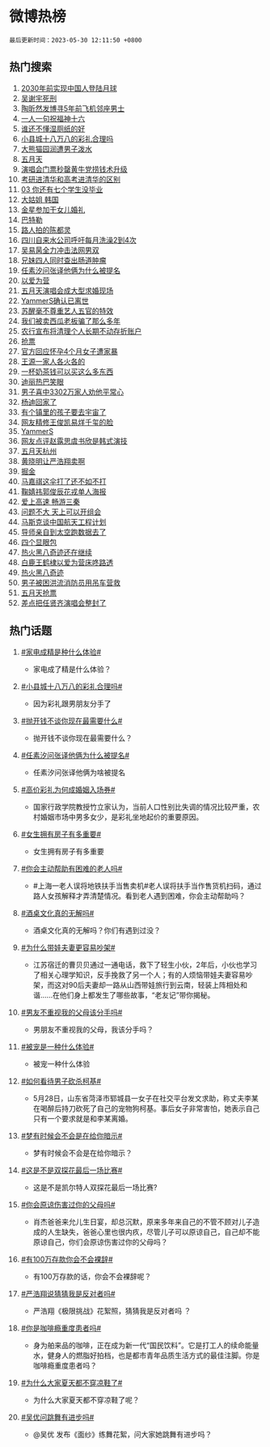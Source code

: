 # 微博热榜

`最后更新时间：2023-05-30 12:11:50 +0800`

## 热门搜索

1. [2030年前实现中国人登陆月球](https://m.weibo.cn/search?containerid=100103type%3D1%26t%3D10%26q%3D%232030%E5%B9%B4%E5%89%8D%E5%AE%9E%E7%8E%B0%E4%B8%AD%E5%9B%BD%E4%BA%BA%E7%99%BB%E9%99%86%E6%9C%88%E7%90%83%23&stream_entry_id=51&isnewpage=1&extparam=seat%3D1%26pos%3D0%26cate%3D10103%26dgr%3D0%26stream_entry_id%3D51%26c_type%3D51%26filter_type%3Drealtimehot%26display_time%3D1685419909%26pre_seqid%3D168541990906302715237&luicode=10000011&lfid=106003type%253D25%2526t%253D3%2526disable_hot%253D1%2526filter_type%253Drealtimehot)
1. [吴谢宇死刑](https://m.weibo.cn/search?containerid=100103type%3D1%26t%3D10%26q%3D%23%E5%90%B4%E8%B0%A2%E5%AE%87%E6%AD%BB%E5%88%91%23&stream_entry_id=31&isnewpage=1&extparam=seat%3D1%26dgr%3D0%26flag%3D16%26band_rank%3D1%26stream_entry_id%3D31%26realpos%3D1%26c_type%3D31%26pos%3D0%26cate%3D5001%26lcate%3D5001%26q%3D%2523%25E5%2590%25B4%25E8%25B0%25A2%25E5%25AE%2587%25E6%25AD%25BB%25E5%2588%2591%2523%26filter_type%3Drealtimehot%26display_time%3D1685419909%26pre_seqid%3D168541990906302715237&luicode=10000011&lfid=106003type%253D25%2526t%253D3%2526disable_hot%253D1%2526filter_type%253Drealtimehot)
1. [陶昕然发博寻5年前飞机邻座男士](https://m.weibo.cn/search?containerid=100103type%3D1%26t%3D10%26q%3D%23%E9%99%B6%E6%98%95%E7%84%B6%E5%8F%91%E5%8D%9A%E5%AF%BB5%E5%B9%B4%E5%89%8D%E9%A3%9E%E6%9C%BA%E9%82%BB%E5%BA%A7%E7%94%B7%E5%A3%AB%23&stream_entry_id=31&isnewpage=1&extparam=seat%3D1%26dgr%3D0%26flag%3D1%26band_rank%3D2%26stream_entry_id%3D31%26realpos%3D2%26c_type%3D31%26pos%3D1%26cate%3D5001%26lcate%3D5001%26q%3D%2523%25E9%2599%25B6%25E6%2598%2595%25E7%2584%25B6%25E5%258F%2591%25E5%258D%259A%25E5%25AF%25BB5%25E5%25B9%25B4%25E5%2589%258D%25E9%25A3%259E%25E6%259C%25BA%25E9%2582%25BB%25E5%25BA%25A7%25E7%2594%25B7%25E5%25A3%25AB%2523%26filter_type%3Drealtimehot%26display_time%3D1685419909%26pre_seqid%3D168541990906302715237&luicode=10000011&lfid=106003type%253D25%2526t%253D3%2526disable_hot%253D1%2526filter_type%253Drealtimehot)
1. [一人一句祝福神十六](https://m.weibo.cn/search?containerid=100103type%3D1%26t%3D10%26q%3D%23%E4%B8%80%E4%BA%BA%E4%B8%80%E5%8F%A5%E7%A5%9D%E7%A6%8F%E7%A5%9E%E5%8D%81%E5%85%AD%23&stream_entry_id=31&isnewpage=1&extparam=seat%3D1%26dgr%3D0%26flag%3D0%26band_rank%3D3%26stream_entry_id%3D31%26realpos%3D3%26c_type%3D31%26pos%3D2%26cate%3D5001%26lcate%3D5001%26q%3D%2523%25E4%25B8%2580%25E4%25BA%25BA%25E4%25B8%2580%25E5%258F%25A5%25E7%25A5%259D%25E7%25A6%258F%25E7%25A5%259E%25E5%258D%2581%25E5%2585%25AD%2523%26filter_type%3Drealtimehot%26display_time%3D1685419909%26pre_seqid%3D168541990906302715237&luicode=10000011&lfid=106003type%253D25%2526t%253D3%2526disable_hot%253D1%2526filter_type%253Drealtimehot)
1. [谁还不懂湿厕纸的好](https://m.weibo.cn/search?containerid=100103type%3D1%26t%3D10%26q%3D%23%E8%B0%81%E8%BF%98%E4%B8%8D%E6%87%82%E6%B9%BF%E5%8E%95%E7%BA%B8%E7%9A%84%E5%A5%BD%23&stream_entry_id=31&isnewpage=1&extparam=seat%3D1%26topic_ad%3D1%26dgr%3D0%26stream_entry_id%3D31%26q%3D%2523%25E8%25B0%2581%25E8%25BF%2598%25E4%25B8%258D%25E6%2587%2582%25E6%25B9%25BF%25E5%258E%2595%25E7%25BA%25B8%25E7%259A%2584%25E5%25A5%25BD%2523%26c_type%3D31%26pos%3D3%26cate%3D5001%26lcate%3D5001%26band_rank%3D4%26adid%3D191010%26is_ad_pos%3D1%26filter_type%3Drealtimehot%26display_time%3D1685419909%26pre_seqid%3D168541990906302715237&luicode=10000011&lfid=106003type%253D25%2526t%253D3%2526disable_hot%253D1%2526filter_type%253Drealtimehot)
1. [小县城十八万八的彩礼合理吗](https://m.weibo.cn/search?containerid=100103type%3D1%26t%3D10%26q%3D%23%E5%B0%8F%E5%8E%BF%E5%9F%8E%E5%8D%81%E5%85%AB%E4%B8%87%E5%85%AB%E7%9A%84%E5%BD%A9%E7%A4%BC%E5%90%88%E7%90%86%E5%90%97%23&stream_entry_id=31&isnewpage=1&extparam=seat%3D1%26dgr%3D0%26flag%3D2%26band_rank%3D4%26stream_entry_id%3D31%26realpos%3D4%26c_type%3D31%26pos%3D4%26cate%3D5001%26lcate%3D5001%26q%3D%2523%25E5%25B0%258F%25E5%258E%25BF%25E5%259F%258E%25E5%258D%2581%25E5%2585%25AB%25E4%25B8%2587%25E5%2585%25AB%25E7%259A%2584%25E5%25BD%25A9%25E7%25A4%25BC%25E5%2590%2588%25E7%2590%2586%25E5%2590%2597%2523%26filter_type%3Drealtimehot%26display_time%3D1685419909%26pre_seqid%3D168541990906302715237&luicode=10000011&lfid=106003type%253D25%2526t%253D3%2526disable_hot%253D1%2526filter_type%253Drealtimehot)
1. [大熊猫园润遭男子泼水](https://m.weibo.cn/search?containerid=100103type%3D1%26t%3D10%26q%3D%23%E5%A4%A7%E7%86%8A%E7%8C%AB%E5%9B%AD%E6%B6%A6%E9%81%AD%E7%94%B7%E5%AD%90%E6%B3%BC%E6%B0%B4%23&stream_entry_id=31&isnewpage=1&extparam=seat%3D1%26dgr%3D0%26flag%3D0%26band_rank%3D5%26stream_entry_id%3D31%26realpos%3D5%26c_type%3D31%26pos%3D5%26cate%3D5001%26lcate%3D5001%26q%3D%2523%25E5%25A4%25A7%25E7%2586%258A%25E7%258C%25AB%25E5%259B%25AD%25E6%25B6%25A6%25E9%2581%25AD%25E7%2594%25B7%25E5%25AD%2590%25E6%25B3%25BC%25E6%25B0%25B4%2523%26filter_type%3Drealtimehot%26display_time%3D1685419909%26pre_seqid%3D168541990906302715237&luicode=10000011&lfid=106003type%253D25%2526t%253D3%2526disable_hot%253D1%2526filter_type%253Drealtimehot)
1. [五月天](https://m.weibo.cn/search?containerid=100103type%3D1%26t%3D10%26q%3D%E4%BA%94%E6%9C%88%E5%A4%A9&stream_entry_id=31&isnewpage=1&extparam=seat%3D1%26dgr%3D0%26flag%3D1%26band_rank%3D6%26stream_entry_id%3D31%26realpos%3D6%26c_type%3D31%26pos%3D6%26cate%3D5001%26lcate%3D5001%26q%3D%25E4%25BA%2594%25E6%259C%2588%25E5%25A4%25A9%26filter_type%3Drealtimehot%26display_time%3D1685419909%26pre_seqid%3D168541990906302715237&luicode=10000011&lfid=106003type%253D25%2526t%253D3%2526disable_hot%253D1%2526filter_type%253Drealtimehot)
1. [演唱会门票秒罄黄牛党捞钱术升级](https://m.weibo.cn/search?containerid=100103type%3D1%26t%3D10%26q%3D%23%E6%BC%94%E5%94%B1%E4%BC%9A%E9%97%A8%E7%A5%A8%E7%A7%92%E7%BD%84%E9%BB%84%E7%89%9B%E5%85%9A%E6%8D%9E%E9%92%B1%E6%9C%AF%E5%8D%87%E7%BA%A7%23&stream_entry_id=31&isnewpage=1&extparam=seat%3D1%26dgr%3D0%26flag%3D1%26band_rank%3D7%26stream_entry_id%3D31%26realpos%3D7%26c_type%3D31%26pos%3D7%26cate%3D5001%26lcate%3D5001%26q%3D%2523%25E6%25BC%2594%25E5%2594%25B1%25E4%25BC%259A%25E9%2597%25A8%25E7%25A5%25A8%25E7%25A7%2592%25E7%25BD%2584%25E9%25BB%2584%25E7%2589%259B%25E5%2585%259A%25E6%258D%259E%25E9%2592%25B1%25E6%259C%25AF%25E5%258D%2587%25E7%25BA%25A7%2523%26filter_type%3Drealtimehot%26display_time%3D1685419909%26pre_seqid%3D168541990906302715237&luicode=10000011&lfid=106003type%253D25%2526t%253D3%2526disable_hot%253D1%2526filter_type%253Drealtimehot)
1. [考研进清华和高考进清华的区别](https://m.weibo.cn/search?containerid=100103type%3D1%26t%3D10%26q%3D%23%E8%80%83%E7%A0%94%E8%BF%9B%E6%B8%85%E5%8D%8E%E5%92%8C%E9%AB%98%E8%80%83%E8%BF%9B%E6%B8%85%E5%8D%8E%E7%9A%84%E5%8C%BA%E5%88%AB%23&stream_entry_id=31&isnewpage=1&extparam=seat%3D1%26dgr%3D0%26flag%3D2%26band_rank%3D8%26stream_entry_id%3D31%26realpos%3D8%26c_type%3D31%26pos%3D8%26cate%3D5001%26lcate%3D5001%26q%3D%2523%25E8%2580%2583%25E7%25A0%2594%25E8%25BF%259B%25E6%25B8%2585%25E5%258D%258E%25E5%2592%258C%25E9%25AB%2598%25E8%2580%2583%25E8%25BF%259B%25E6%25B8%2585%25E5%258D%258E%25E7%259A%2584%25E5%258C%25BA%25E5%2588%25AB%2523%26filter_type%3Drealtimehot%26display_time%3D1685419909%26pre_seqid%3D168541990906302715237&luicode=10000011&lfid=106003type%253D25%2526t%253D3%2526disable_hot%253D1%2526filter_type%253Drealtimehot)
1. [03 你还有七个学生没毕业](https://m.weibo.cn/search?containerid=100103type%3D1%26t%3D10%26q%3D%2303+%E4%BD%A0%E8%BF%98%E6%9C%89%E4%B8%83%E4%B8%AA%E5%AD%A6%E7%94%9F%E6%B2%A1%E6%AF%95%E4%B8%9A%23&stream_entry_id=31&isnewpage=1&extparam=seat%3D1%26dgr%3D0%26flag%3D0%26band_rank%3D9%26stream_entry_id%3D31%26realpos%3D9%26c_type%3D31%26pos%3D9%26cate%3D5001%26lcate%3D5001%26q%3D%252303%2520%25E4%25BD%25A0%25E8%25BF%2598%25E6%259C%2589%25E4%25B8%2583%25E4%25B8%25AA%25E5%25AD%25A6%25E7%2594%259F%25E6%25B2%25A1%25E6%25AF%2595%25E4%25B8%259A%2523%26filter_type%3Drealtimehot%26display_time%3D1685419909%26pre_seqid%3D168541990906302715237&luicode=10000011&lfid=106003type%253D25%2526t%253D3%2526disable_hot%253D1%2526filter_type%253Drealtimehot)
1. [大姑姐 韩国](https://m.weibo.cn/search?containerid=100103type%3D1%26t%3D10%26q%3D%E5%A4%A7%E5%A7%91%E5%A7%90+%E9%9F%A9%E5%9B%BD&stream_entry_id=31&isnewpage=1&extparam=seat%3D1%26dgr%3D0%26flag%3D0%26band_rank%3D10%26stream_entry_id%3D31%26realpos%3D10%26c_type%3D31%26pos%3D10%26cate%3D5001%26lcate%3D5001%26q%3D%25E5%25A4%25A7%25E5%25A7%2591%25E5%25A7%2590%2520%25E9%259F%25A9%25E5%259B%25BD%26filter_type%3Drealtimehot%26display_time%3D1685419909%26pre_seqid%3D168541990906302715237&luicode=10000011&lfid=106003type%253D25%2526t%253D3%2526disable_hot%253D1%2526filter_type%253Drealtimehot)
1. [金星参加干女儿婚礼](https://m.weibo.cn/search?containerid=100103type%3D1%26t%3D10%26q%3D%23%E9%87%91%E6%98%9F%E5%8F%82%E5%8A%A0%E5%B9%B2%E5%A5%B3%E5%84%BF%E5%A9%9A%E7%A4%BC%23&stream_entry_id=31&isnewpage=1&extparam=seat%3D1%26dgr%3D0%26flag%3D2%26band_rank%3D11%26stream_entry_id%3D31%26realpos%3D11%26c_type%3D31%26pos%3D11%26cate%3D5001%26lcate%3D5001%26q%3D%2523%25E9%2587%2591%25E6%2598%259F%25E5%258F%2582%25E5%258A%25A0%25E5%25B9%25B2%25E5%25A5%25B3%25E5%2584%25BF%25E5%25A9%259A%25E7%25A4%25BC%2523%26filter_type%3Drealtimehot%26display_time%3D1685419909%26pre_seqid%3D168541990906302715237&luicode=10000011&lfid=106003type%253D25%2526t%253D3%2526disable_hot%253D1%2526filter_type%253Drealtimehot)
1. [巴特勒](https://m.weibo.cn/search?containerid=100103type%3D1%26t%3D10%26q%3D%E5%B7%B4%E7%89%B9%E5%8B%92&stream_entry_id=31&isnewpage=1&extparam=seat%3D1%26dgr%3D0%26flag%3D1%26band_rank%3D12%26stream_entry_id%3D31%26realpos%3D12%26c_type%3D31%26pos%3D12%26cate%3D5001%26lcate%3D5001%26q%3D%25E5%25B7%25B4%25E7%2589%25B9%25E5%258B%2592%26filter_type%3Drealtimehot%26display_time%3D1685419909%26pre_seqid%3D168541990906302715237&luicode=10000011&lfid=106003type%253D25%2526t%253D3%2526disable_hot%253D1%2526filter_type%253Drealtimehot)
1. [路人拍的陈都灵](https://m.weibo.cn/search?containerid=100103type%3D1%26t%3D10%26q%3D%23%E8%B7%AF%E4%BA%BA%E6%8B%8D%E7%9A%84%E9%99%88%E9%83%BD%E7%81%B5%23&stream_entry_id=31&isnewpage=1&extparam=seat%3D1%26dgr%3D0%26flag%3D1%26band_rank%3D13%26stream_entry_id%3D31%26realpos%3D13%26c_type%3D31%26pos%3D13%26cate%3D5001%26lcate%3D5001%26q%3D%2523%25E8%25B7%25AF%25E4%25BA%25BA%25E6%258B%258D%25E7%259A%2584%25E9%2599%2588%25E9%2583%25BD%25E7%2581%25B5%2523%26filter_type%3Drealtimehot%26display_time%3D1685419909%26pre_seqid%3D168541990906302715237&luicode=10000011&lfid=106003type%253D25%2526t%253D3%2526disable_hot%253D1%2526filter_type%253Drealtimehot)
1. [四川自来水公司呼吁每月洗澡2到4次](https://m.weibo.cn/search?containerid=100103type%3D1%26t%3D10%26q%3D%23%E5%9B%9B%E5%B7%9D%E8%87%AA%E6%9D%A5%E6%B0%B4%E5%85%AC%E5%8F%B8%E5%91%BC%E5%90%81%E6%AF%8F%E6%9C%88%E6%B4%97%E6%BE%A12%E5%88%B04%E6%AC%A1%23&stream_entry_id=31&isnewpage=1&extparam=seat%3D1%26dgr%3D0%26flag%3D1%26band_rank%3D14%26stream_entry_id%3D31%26realpos%3D14%26c_type%3D31%26pos%3D14%26cate%3D5001%26lcate%3D5001%26q%3D%2523%25E5%259B%259B%25E5%25B7%259D%25E8%2587%25AA%25E6%259D%25A5%25E6%25B0%25B4%25E5%2585%25AC%25E5%258F%25B8%25E5%2591%25BC%25E5%2590%2581%25E6%25AF%258F%25E6%259C%2588%25E6%25B4%2597%25E6%25BE%25A12%25E5%2588%25B04%25E6%25AC%25A1%2523%26filter_type%3Drealtimehot%26display_time%3D1685419909%26pre_seqid%3D168541990906302715237&luicode=10000011&lfid=106003type%253D25%2526t%253D3%2526disable_hot%253D1%2526filter_type%253Drealtimehot)
1. [吴易昺全力冲击法网男双](https://m.weibo.cn/search?containerid=100103type%3D1%26t%3D10%26q%3D%23%E5%90%B4%E6%98%93%E6%98%BA%E5%85%A8%E5%8A%9B%E5%86%B2%E5%87%BB%E6%B3%95%E7%BD%91%E7%94%B7%E5%8F%8C%23&stream_entry_id=31&isnewpage=1&extparam=seat%3D1%26dgr%3D0%26flag%3D0%26band_rank%3D15%26stream_entry_id%3D31%26realpos%3D15%26c_type%3D31%26pos%3D15%26cate%3D5001%26lcate%3D5001%26adid%3D191046%26q%3D%2523%25E5%2590%25B4%25E6%2598%2593%25E6%2598%25BA%25E5%2585%25A8%25E5%258A%259B%25E5%2586%25B2%25E5%2587%25BB%25E6%25B3%2595%25E7%25BD%2591%25E7%2594%25B7%25E5%258F%258C%2523%26filter_type%3Drealtimehot%26display_time%3D1685419909%26pre_seqid%3D168541990906302715237&luicode=10000011&lfid=106003type%253D25%2526t%253D3%2526disable_hot%253D1%2526filter_type%253Drealtimehot)
1. [兄妹四人同时查出肠道肿瘤](https://m.weibo.cn/search?containerid=100103type%3D1%26t%3D10%26q%3D%23%E5%85%84%E5%A6%B9%E5%9B%9B%E4%BA%BA%E5%90%8C%E6%97%B6%E6%9F%A5%E5%87%BA%E8%82%A0%E9%81%93%E8%82%BF%E7%98%A4%23&stream_entry_id=31&isnewpage=1&extparam=seat%3D1%26dgr%3D0%26flag%3D1%26band_rank%3D16%26stream_entry_id%3D31%26realpos%3D16%26c_type%3D31%26pos%3D16%26cate%3D5001%26lcate%3D5001%26q%3D%2523%25E5%2585%2584%25E5%25A6%25B9%25E5%259B%259B%25E4%25BA%25BA%25E5%2590%258C%25E6%2597%25B6%25E6%259F%25A5%25E5%2587%25BA%25E8%2582%25A0%25E9%2581%2593%25E8%2582%25BF%25E7%2598%25A4%2523%26filter_type%3Drealtimehot%26display_time%3D1685419909%26pre_seqid%3D168541990906302715237&luicode=10000011&lfid=106003type%253D25%2526t%253D3%2526disable_hot%253D1%2526filter_type%253Drealtimehot)
1. [任素汐问张译他俩为什么被提名](https://m.weibo.cn/search?containerid=100103type%3D1%26t%3D10%26q%3D%23%E4%BB%BB%E7%B4%A0%E6%B1%90%E9%97%AE%E5%BC%A0%E8%AF%91%E4%BB%96%E4%BF%A9%E4%B8%BA%E4%BB%80%E4%B9%88%E8%A2%AB%E6%8F%90%E5%90%8D%23&stream_entry_id=31&isnewpage=1&extparam=seat%3D1%26dgr%3D0%26flag%3D1%26band_rank%3D17%26stream_entry_id%3D31%26realpos%3D17%26c_type%3D31%26pos%3D17%26cate%3D5001%26lcate%3D5001%26q%3D%2523%25E4%25BB%25BB%25E7%25B4%25A0%25E6%25B1%2590%25E9%2597%25AE%25E5%25BC%25A0%25E8%25AF%2591%25E4%25BB%2596%25E4%25BF%25A9%25E4%25B8%25BA%25E4%25BB%2580%25E4%25B9%2588%25E8%25A2%25AB%25E6%258F%2590%25E5%2590%258D%2523%26filter_type%3Drealtimehot%26display_time%3D1685419909%26pre_seqid%3D168541990906302715237&luicode=10000011&lfid=106003type%253D25%2526t%253D3%2526disable_hot%253D1%2526filter_type%253Drealtimehot)
1. [以爱为营](https://m.weibo.cn/search?containerid=100103type%3D1%26t%3D10%26q%3D%E4%BB%A5%E7%88%B1%E4%B8%BA%E8%90%A5&stream_entry_id=31&isnewpage=1&extparam=seat%3D1%26dgr%3D0%26flag%3D1%26band_rank%3D18%26stream_entry_id%3D31%26realpos%3D18%26c_type%3D31%26pos%3D18%26cate%3D5001%26lcate%3D5001%26q%3D%25E4%25BB%25A5%25E7%2588%25B1%25E4%25B8%25BA%25E8%2590%25A5%26filter_type%3Drealtimehot%26display_time%3D1685419909%26pre_seqid%3D168541990906302715237&luicode=10000011&lfid=106003type%253D25%2526t%253D3%2526disable_hot%253D1%2526filter_type%253Drealtimehot)
1. [五月天演唱会成大型求婚现场](https://m.weibo.cn/search?containerid=100103type%3D1%26t%3D10%26q%3D%23%E4%BA%94%E6%9C%88%E5%A4%A9%E6%BC%94%E5%94%B1%E4%BC%9A%E6%88%90%E5%A4%A7%E5%9E%8B%E6%B1%82%E5%A9%9A%E7%8E%B0%E5%9C%BA%23&stream_entry_id=31&isnewpage=1&extparam=seat%3D1%26dgr%3D0%26flag%3D0%26band_rank%3D19%26stream_entry_id%3D31%26realpos%3D19%26c_type%3D31%26pos%3D19%26cate%3D5001%26lcate%3D5001%26q%3D%2523%25E4%25BA%2594%25E6%259C%2588%25E5%25A4%25A9%25E6%25BC%2594%25E5%2594%25B1%25E4%25BC%259A%25E6%2588%2590%25E5%25A4%25A7%25E5%259E%258B%25E6%25B1%2582%25E5%25A9%259A%25E7%258E%25B0%25E5%259C%25BA%2523%26filter_type%3Drealtimehot%26display_time%3D1685419909%26pre_seqid%3D168541990906302715237&luicode=10000011&lfid=106003type%253D25%2526t%253D3%2526disable_hot%253D1%2526filter_type%253Drealtimehot)
1. [YammerS确认已离世](https://m.weibo.cn/search?containerid=100103type%3D1%26t%3D10%26q%3D%23YammerS%E7%A1%AE%E8%AE%A4%E5%B7%B2%E7%A6%BB%E4%B8%96%23&stream_entry_id=31&isnewpage=1&extparam=seat%3D1%26dgr%3D0%26flag%3D0%26band_rank%3D20%26stream_entry_id%3D31%26realpos%3D20%26c_type%3D31%26pos%3D20%26cate%3D5001%26lcate%3D5001%26q%3D%2523YammerS%25E7%25A1%25AE%25E8%25AE%25A4%25E5%25B7%25B2%25E7%25A6%25BB%25E4%25B8%2596%2523%26filter_type%3Drealtimehot%26display_time%3D1685419909%26pre_seqid%3D168541990906302715237&luicode=10000011&lfid=106003type%253D25%2526t%253D3%2526disable_hot%253D1%2526filter_type%253Drealtimehot)
1. [苏醒毫不尊重艺人五官的特效](https://m.weibo.cn/search?containerid=100103type%3D1%26t%3D10%26q%3D%23%E8%8B%8F%E9%86%92%E6%AF%AB%E4%B8%8D%E5%B0%8A%E9%87%8D%E8%89%BA%E4%BA%BA%E4%BA%94%E5%AE%98%E7%9A%84%E7%89%B9%E6%95%88%23&stream_entry_id=31&isnewpage=1&extparam=seat%3D1%26dgr%3D0%26flag%3D0%26band_rank%3D21%26stream_entry_id%3D31%26realpos%3D21%26c_type%3D31%26pos%3D21%26cate%3D5001%26lcate%3D5001%26q%3D%2523%25E8%258B%258F%25E9%2586%2592%25E6%25AF%25AB%25E4%25B8%258D%25E5%25B0%258A%25E9%2587%258D%25E8%2589%25BA%25E4%25BA%25BA%25E4%25BA%2594%25E5%25AE%2598%25E7%259A%2584%25E7%2589%25B9%25E6%2595%2588%2523%26filter_type%3Drealtimehot%26display_time%3D1685419909%26pre_seqid%3D168541990906302715237&luicode=10000011&lfid=106003type%253D25%2526t%253D3%2526disable_hot%253D1%2526filter_type%253Drealtimehot)
1. [我们被卖西瓜老板骗了那么多年](https://m.weibo.cn/search?containerid=100103type%3D1%26t%3D10%26q%3D%23%E6%88%91%E4%BB%AC%E8%A2%AB%E5%8D%96%E8%A5%BF%E7%93%9C%E8%80%81%E6%9D%BF%E9%AA%97%E4%BA%86%E9%82%A3%E4%B9%88%E5%A4%9A%E5%B9%B4%23&stream_entry_id=31&isnewpage=1&extparam=seat%3D1%26dgr%3D0%26flag%3D1%26band_rank%3D22%26stream_entry_id%3D31%26realpos%3D22%26c_type%3D31%26pos%3D22%26cate%3D5001%26lcate%3D5001%26q%3D%2523%25E6%2588%2591%25E4%25BB%25AC%25E8%25A2%25AB%25E5%258D%2596%25E8%25A5%25BF%25E7%2593%259C%25E8%2580%2581%25E6%259D%25BF%25E9%25AA%2597%25E4%25BA%2586%25E9%2582%25A3%25E4%25B9%2588%25E5%25A4%259A%25E5%25B9%25B4%2523%26filter_type%3Drealtimehot%26display_time%3D1685419909%26pre_seqid%3D168541990906302715237&luicode=10000011&lfid=106003type%253D25%2526t%253D3%2526disable_hot%253D1%2526filter_type%253Drealtimehot)
1. [农行宣布将清理个人长期不动存折账户](https://m.weibo.cn/search?containerid=100103type%3D1%26t%3D10%26q%3D%23%E5%86%9C%E8%A1%8C%E5%AE%A3%E5%B8%83%E5%B0%86%E6%B8%85%E7%90%86%E4%B8%AA%E4%BA%BA%E9%95%BF%E6%9C%9F%E4%B8%8D%E5%8A%A8%E5%AD%98%E6%8A%98%E8%B4%A6%E6%88%B7%23&stream_entry_id=31&isnewpage=1&extparam=seat%3D1%26dgr%3D0%26flag%3D1%26band_rank%3D23%26stream_entry_id%3D31%26realpos%3D23%26c_type%3D31%26pos%3D23%26cate%3D5001%26lcate%3D5001%26q%3D%2523%25E5%2586%259C%25E8%25A1%258C%25E5%25AE%25A3%25E5%25B8%2583%25E5%25B0%2586%25E6%25B8%2585%25E7%2590%2586%25E4%25B8%25AA%25E4%25BA%25BA%25E9%2595%25BF%25E6%259C%259F%25E4%25B8%258D%25E5%258A%25A8%25E5%25AD%2598%25E6%258A%2598%25E8%25B4%25A6%25E6%2588%25B7%2523%26filter_type%3Drealtimehot%26display_time%3D1685419909%26pre_seqid%3D168541990906302715237&luicode=10000011&lfid=106003type%253D25%2526t%253D3%2526disable_hot%253D1%2526filter_type%253Drealtimehot)
1. [抢票](https://m.weibo.cn/search?containerid=100103type%3D1%26t%3D10%26q%3D%E6%8A%A2%E7%A5%A8&stream_entry_id=31&isnewpage=1&extparam=seat%3D1%26dgr%3D0%26flag%3D1%26band_rank%3D24%26stream_entry_id%3D31%26realpos%3D24%26c_type%3D31%26pos%3D24%26cate%3D5001%26lcate%3D5001%26q%3D%25E6%258A%25A2%25E7%25A5%25A8%26filter_type%3Drealtimehot%26display_time%3D1685419909%26pre_seqid%3D168541990906302715237&luicode=10000011&lfid=106003type%253D25%2526t%253D3%2526disable_hot%253D1%2526filter_type%253Drealtimehot)
1. [官方回应怀孕4个月女子遭家暴](https://m.weibo.cn/search?containerid=100103type%3D1%26t%3D10%26q%3D%23%E5%AE%98%E6%96%B9%E5%9B%9E%E5%BA%94%E6%80%80%E5%AD%954%E4%B8%AA%E6%9C%88%E5%A5%B3%E5%AD%90%E9%81%AD%E5%AE%B6%E6%9A%B4%23&stream_entry_id=31&isnewpage=1&extparam=seat%3D1%26dgr%3D0%26flag%3D0%26band_rank%3D25%26stream_entry_id%3D31%26realpos%3D25%26c_type%3D31%26pos%3D25%26cate%3D5001%26lcate%3D5001%26q%3D%2523%25E5%25AE%2598%25E6%2596%25B9%25E5%259B%259E%25E5%25BA%2594%25E6%2580%2580%25E5%25AD%25954%25E4%25B8%25AA%25E6%259C%2588%25E5%25A5%25B3%25E5%25AD%2590%25E9%2581%25AD%25E5%25AE%25B6%25E6%259A%25B4%2523%26filter_type%3Drealtimehot%26display_time%3D1685419909%26pre_seqid%3D168541990906302715237&luicode=10000011&lfid=106003type%253D25%2526t%253D3%2526disable_hot%253D1%2526filter_type%253Drealtimehot)
1. [王源一家人各火各的](https://m.weibo.cn/search?containerid=100103type%3D1%26t%3D10%26q%3D%23%E7%8E%8B%E6%BA%90%E4%B8%80%E5%AE%B6%E4%BA%BA%E5%90%84%E7%81%AB%E5%90%84%E7%9A%84%23&stream_entry_id=31&isnewpage=1&extparam=seat%3D1%26dgr%3D0%26flag%3D0%26band_rank%3D26%26stream_entry_id%3D31%26realpos%3D26%26c_type%3D31%26pos%3D26%26cate%3D5001%26lcate%3D5001%26q%3D%2523%25E7%258E%258B%25E6%25BA%2590%25E4%25B8%2580%25E5%25AE%25B6%25E4%25BA%25BA%25E5%2590%2584%25E7%2581%25AB%25E5%2590%2584%25E7%259A%2584%2523%26filter_type%3Drealtimehot%26display_time%3D1685419909%26pre_seqid%3D168541990906302715237&luicode=10000011&lfid=106003type%253D25%2526t%253D3%2526disable_hot%253D1%2526filter_type%253Drealtimehot)
1. [一杯奶茶钱可以买这么多东西](https://m.weibo.cn/search?containerid=100103type%3D1%26t%3D10%26q%3D%E4%B8%80%E6%9D%AF%E5%A5%B6%E8%8C%B6%E9%92%B1%E5%8F%AF%E4%BB%A5%E4%B9%B0%E8%BF%99%E4%B9%88%E5%A4%9A%E4%B8%9C%E8%A5%BF&stream_entry_id=31&isnewpage=1&extparam=seat%3D1%26dgr%3D0%26flag%3D1%26band_rank%3D27%26stream_entry_id%3D31%26realpos%3D27%26c_type%3D31%26pos%3D27%26cate%3D5001%26lcate%3D5001%26q%3D%25E4%25B8%2580%25E6%259D%25AF%25E5%25A5%25B6%25E8%258C%25B6%25E9%2592%25B1%25E5%258F%25AF%25E4%25BB%25A5%25E4%25B9%25B0%25E8%25BF%2599%25E4%25B9%2588%25E5%25A4%259A%25E4%25B8%259C%25E8%25A5%25BF%26filter_type%3Drealtimehot%26display_time%3D1685419909%26pre_seqid%3D168541990906302715237&luicode=10000011&lfid=106003type%253D25%2526t%253D3%2526disable_hot%253D1%2526filter_type%253Drealtimehot)
1. [迪丽热巴笑眼](https://m.weibo.cn/search?containerid=100103type%3D1%26t%3D10%26q%3D%23%E8%BF%AA%E4%B8%BD%E7%83%AD%E5%B7%B4%E7%AC%91%E7%9C%BC%23&stream_entry_id=31&isnewpage=1&extparam=seat%3D1%26dgr%3D0%26flag%3D0%26band_rank%3D28%26stream_entry_id%3D31%26realpos%3D28%26c_type%3D31%26pos%3D28%26cate%3D5001%26lcate%3D5001%26q%3D%2523%25E8%25BF%25AA%25E4%25B8%25BD%25E7%2583%25AD%25E5%25B7%25B4%25E7%25AC%2591%25E7%259C%25BC%2523%26filter_type%3Drealtimehot%26display_time%3D1685419909%26pre_seqid%3D168541990906302715237&luicode=10000011&lfid=106003type%253D25%2526t%253D3%2526disable_hot%253D1%2526filter_type%253Drealtimehot)
1. [男子喜中3302万家人劝他平常心](https://m.weibo.cn/search?containerid=100103type%3D1%26t%3D10%26q%3D%23%E7%94%B7%E5%AD%90%E5%96%9C%E4%B8%AD3302%E4%B8%87%E5%AE%B6%E4%BA%BA%E5%8A%9D%E4%BB%96%E5%B9%B3%E5%B8%B8%E5%BF%83%23&stream_entry_id=31&isnewpage=1&extparam=seat%3D1%26dgr%3D0%26flag%3D0%26band_rank%3D29%26stream_entry_id%3D31%26realpos%3D29%26c_type%3D31%26pos%3D29%26cate%3D5001%26lcate%3D5001%26q%3D%2523%25E7%2594%25B7%25E5%25AD%2590%25E5%2596%259C%25E4%25B8%25AD3302%25E4%25B8%2587%25E5%25AE%25B6%25E4%25BA%25BA%25E5%258A%259D%25E4%25BB%2596%25E5%25B9%25B3%25E5%25B8%25B8%25E5%25BF%2583%2523%26filter_type%3Drealtimehot%26display_time%3D1685419909%26pre_seqid%3D168541990906302715237&luicode=10000011&lfid=106003type%253D25%2526t%253D3%2526disable_hot%253D1%2526filter_type%253Drealtimehot)
1. [杨迪回家了](https://m.weibo.cn/search?containerid=100103type%3D1%26t%3D10%26q%3D%23%E6%9D%A8%E8%BF%AA%E5%9B%9E%E5%AE%B6%E4%BA%86%23&stream_entry_id=31&isnewpage=1&extparam=seat%3D1%26dgr%3D0%26flag%3D1%26band_rank%3D30%26stream_entry_id%3D31%26realpos%3D30%26c_type%3D31%26pos%3D30%26cate%3D5001%26lcate%3D5001%26q%3D%2523%25E6%259D%25A8%25E8%25BF%25AA%25E5%259B%259E%25E5%25AE%25B6%25E4%25BA%2586%2523%26filter_type%3Drealtimehot%26display_time%3D1685419909%26pre_seqid%3D168541990906302715237&luicode=10000011&lfid=106003type%253D25%2526t%253D3%2526disable_hot%253D1%2526filter_type%253Drealtimehot)
1. [有个镇里的孩子要去宇宙了](https://m.weibo.cn/search?containerid=100103type%3D1%26t%3D10%26q%3D%23%E6%9C%89%E4%B8%AA%E9%95%87%E9%87%8C%E7%9A%84%E5%AD%A9%E5%AD%90%E8%A6%81%E5%8E%BB%E5%AE%87%E5%AE%99%E4%BA%86%23&stream_entry_id=31&isnewpage=1&extparam=seat%3D1%26dgr%3D0%26flag%3D1%26band_rank%3D31%26stream_entry_id%3D31%26realpos%3D31%26c_type%3D31%26pos%3D31%26cate%3D5001%26lcate%3D5001%26q%3D%2523%25E6%259C%2589%25E4%25B8%25AA%25E9%2595%2587%25E9%2587%258C%25E7%259A%2584%25E5%25AD%25A9%25E5%25AD%2590%25E8%25A6%2581%25E5%258E%25BB%25E5%25AE%2587%25E5%25AE%2599%25E4%25BA%2586%2523%26filter_type%3Drealtimehot%26display_time%3D1685419909%26pre_seqid%3D168541990906302715237&luicode=10000011&lfid=106003type%253D25%2526t%253D3%2526disable_hot%253D1%2526filter_type%253Drealtimehot)
1. [网友精修王俊凯易烊千玺的脸](https://m.weibo.cn/search?containerid=100103type%3D1%26t%3D10%26q%3D%23%E7%BD%91%E5%8F%8B%E7%B2%BE%E4%BF%AE%E7%8E%8B%E4%BF%8A%E5%87%AF%E6%98%93%E7%83%8A%E5%8D%83%E7%8E%BA%E7%9A%84%E8%84%B8%23&stream_entry_id=31&isnewpage=1&extparam=seat%3D1%26dgr%3D0%26flag%3D0%26band_rank%3D32%26stream_entry_id%3D31%26realpos%3D32%26c_type%3D31%26pos%3D32%26cate%3D5001%26lcate%3D5001%26q%3D%2523%25E7%25BD%2591%25E5%258F%258B%25E7%25B2%25BE%25E4%25BF%25AE%25E7%258E%258B%25E4%25BF%258A%25E5%2587%25AF%25E6%2598%2593%25E7%2583%258A%25E5%258D%2583%25E7%258E%25BA%25E7%259A%2584%25E8%2584%25B8%2523%26filter_type%3Drealtimehot%26display_time%3D1685419909%26pre_seqid%3D168541990906302715237&luicode=10000011&lfid=106003type%253D25%2526t%253D3%2526disable_hot%253D1%2526filter_type%253Drealtimehot)
1. [YammerS](https://m.weibo.cn/search?containerid=100103type%3D1%26t%3D10%26q%3DYammerS&stream_entry_id=31&isnewpage=1&extparam=seat%3D1%26dgr%3D0%26flag%3D0%26band_rank%3D33%26stream_entry_id%3D31%26realpos%3D33%26c_type%3D31%26pos%3D33%26cate%3D5001%26lcate%3D5001%26q%3DYammerS%26filter_type%3Drealtimehot%26display_time%3D1685419909%26pre_seqid%3D168541990906302715237&luicode=10000011&lfid=106003type%253D25%2526t%253D3%2526disable_hot%253D1%2526filter_type%253Drealtimehot)
1. [网友点评赵露思虞书欣是韩式演技](https://m.weibo.cn/search?containerid=100103type%3D1%26t%3D10%26q%3D%23%E7%BD%91%E5%8F%8B%E7%82%B9%E8%AF%84%E8%B5%B5%E9%9C%B2%E6%80%9D%E8%99%9E%E4%B9%A6%E6%AC%A3%E6%98%AF%E9%9F%A9%E5%BC%8F%E6%BC%94%E6%8A%80%23&stream_entry_id=31&isnewpage=1&extparam=seat%3D1%26dgr%3D0%26flag%3D0%26band_rank%3D34%26stream_entry_id%3D31%26realpos%3D34%26c_type%3D31%26pos%3D34%26cate%3D5001%26lcate%3D5001%26q%3D%2523%25E7%25BD%2591%25E5%258F%258B%25E7%2582%25B9%25E8%25AF%2584%25E8%25B5%25B5%25E9%259C%25B2%25E6%2580%259D%25E8%2599%259E%25E4%25B9%25A6%25E6%25AC%25A3%25E6%2598%25AF%25E9%259F%25A9%25E5%25BC%258F%25E6%25BC%2594%25E6%258A%2580%2523%26filter_type%3Drealtimehot%26display_time%3D1685419909%26pre_seqid%3D168541990906302715237&luicode=10000011&lfid=106003type%253D25%2526t%253D3%2526disable_hot%253D1%2526filter_type%253Drealtimehot)
1. [五月天杭州](https://m.weibo.cn/search?containerid=100103type%3D1%26t%3D10%26q%3D%23%E4%BA%94%E6%9C%88%E5%A4%A9%E6%9D%AD%E5%B7%9E%23&stream_entry_id=31&isnewpage=1&extparam=seat%3D1%26dgr%3D0%26flag%3D0%26band_rank%3D35%26stream_entry_id%3D31%26realpos%3D35%26c_type%3D31%26pos%3D35%26cate%3D5001%26lcate%3D5001%26q%3D%2523%25E4%25BA%2594%25E6%259C%2588%25E5%25A4%25A9%25E6%259D%25AD%25E5%25B7%259E%2523%26filter_type%3Drealtimehot%26display_time%3D1685419909%26pre_seqid%3D168541990906302715237&luicode=10000011&lfid=106003type%253D25%2526t%253D3%2526disable_hot%253D1%2526filter_type%253Drealtimehot)
1. [黄晓明让严浩翔卖啊](https://m.weibo.cn/search?containerid=100103type%3D1%26t%3D10%26q%3D%23%E9%BB%84%E6%99%93%E6%98%8E%E8%AE%A9%E4%B8%A5%E6%B5%A9%E7%BF%94%E5%8D%96%E5%95%8A%23&stream_entry_id=31&isnewpage=1&extparam=seat%3D1%26dgr%3D0%26flag%3D1%26band_rank%3D36%26stream_entry_id%3D31%26realpos%3D36%26c_type%3D31%26pos%3D36%26cate%3D5001%26lcate%3D5001%26q%3D%2523%25E9%25BB%2584%25E6%2599%2593%25E6%2598%258E%25E8%25AE%25A9%25E4%25B8%25A5%25E6%25B5%25A9%25E7%25BF%2594%25E5%258D%2596%25E5%2595%258A%2523%26filter_type%3Drealtimehot%26display_time%3D1685419909%26pre_seqid%3D168541990906302715237&luicode=10000011&lfid=106003type%253D25%2526t%253D3%2526disable_hot%253D1%2526filter_type%253Drealtimehot)
1. [掘金](https://m.weibo.cn/search?containerid=100103type%3D1%26t%3D10%26q%3D%E6%8E%98%E9%87%91&stream_entry_id=31&isnewpage=1&extparam=seat%3D1%26dgr%3D0%26flag%3D1%26band_rank%3D37%26stream_entry_id%3D31%26realpos%3D37%26c_type%3D31%26pos%3D37%26cate%3D5001%26lcate%3D5001%26q%3D%25E6%258E%2598%25E9%2587%2591%26filter_type%3Drealtimehot%26display_time%3D1685419909%26pre_seqid%3D168541990906302715237&luicode=10000011&lfid=106003type%253D25%2526t%253D3%2526disable_hot%253D1%2526filter_type%253Drealtimehot)
1. [马嘉祺这伞打了还不如不打](https://m.weibo.cn/search?containerid=100103type%3D1%26t%3D10%26q%3D%23%E9%A9%AC%E5%98%89%E7%A5%BA%E8%BF%99%E4%BC%9E%E6%89%93%E4%BA%86%E8%BF%98%E4%B8%8D%E5%A6%82%E4%B8%8D%E6%89%93%23&stream_entry_id=31&isnewpage=1&extparam=seat%3D1%26dgr%3D0%26flag%3D1%26band_rank%3D38%26stream_entry_id%3D31%26realpos%3D38%26c_type%3D31%26pos%3D38%26cate%3D5001%26lcate%3D5001%26q%3D%2523%25E9%25A9%25AC%25E5%2598%2589%25E7%25A5%25BA%25E8%25BF%2599%25E4%25BC%259E%25E6%2589%2593%25E4%25BA%2586%25E8%25BF%2598%25E4%25B8%258D%25E5%25A6%2582%25E4%25B8%258D%25E6%2589%2593%2523%26filter_type%3Drealtimehot%26display_time%3D1685419909%26pre_seqid%3D168541990906302715237&luicode=10000011&lfid=106003type%253D25%2526t%253D3%2526disable_hot%253D1%2526filter_type%253Drealtimehot)
1. [鞠婧祎郭俊辰花戎单人海报](https://m.weibo.cn/search?containerid=100103type%3D1%26t%3D10%26q%3D%23%E9%9E%A0%E5%A9%A7%E7%A5%8E%E9%83%AD%E4%BF%8A%E8%BE%B0%E8%8A%B1%E6%88%8E%E5%8D%95%E4%BA%BA%E6%B5%B7%E6%8A%A5%23&stream_entry_id=31&isnewpage=1&extparam=seat%3D1%26dgr%3D0%26flag%3D1%26band_rank%3D39%26stream_entry_id%3D31%26realpos%3D39%26c_type%3D31%26pos%3D39%26cate%3D5001%26lcate%3D5001%26q%3D%2523%25E9%259E%25A0%25E5%25A9%25A7%25E7%25A5%258E%25E9%2583%25AD%25E4%25BF%258A%25E8%25BE%25B0%25E8%258A%25B1%25E6%2588%258E%25E5%258D%2595%25E4%25BA%25BA%25E6%25B5%25B7%25E6%258A%25A5%2523%26filter_type%3Drealtimehot%26display_time%3D1685419909%26pre_seqid%3D168541990906302715237&luicode=10000011&lfid=106003type%253D25%2526t%253D3%2526disable_hot%253D1%2526filter_type%253Drealtimehot)
1. [爱上高速 畅游三秦](https://m.weibo.cn/search?containerid=100103type%3D1%26t%3D10%26q%3D%23%E7%88%B1%E4%B8%8A%E9%AB%98%E9%80%9F+%E7%95%85%E6%B8%B8%E4%B8%89%E7%A7%A6%23&stream_entry_id=31&isnewpage=1&extparam=seat%3D1%26dgr%3D0%26flag%3D0%26band_rank%3D40%26stream_entry_id%3D31%26realpos%3D40%26c_type%3D31%26pos%3D40%26cate%3D5001%26lcate%3D5001%26adid%3D191048%26q%3D%2523%25E7%2588%25B1%25E4%25B8%258A%25E9%25AB%2598%25E9%2580%259F%2520%25E7%2595%2585%25E6%25B8%25B8%25E4%25B8%2589%25E7%25A7%25A6%2523%26filter_type%3Drealtimehot%26display_time%3D1685419909%26pre_seqid%3D168541990906302715237&luicode=10000011&lfid=106003type%253D25%2526t%253D3%2526disable_hot%253D1%2526filter_type%253Drealtimehot)
1. [问题不大 天上可以开组会](https://m.weibo.cn/search?containerid=100103type%3D1%26t%3D10%26q%3D%E9%97%AE%E9%A2%98%E4%B8%8D%E5%A4%A7+%E5%A4%A9%E4%B8%8A%E5%8F%AF%E4%BB%A5%E5%BC%80%E7%BB%84%E4%BC%9A&stream_entry_id=31&isnewpage=1&extparam=seat%3D1%26dgr%3D0%26flag%3D1%26band_rank%3D41%26stream_entry_id%3D31%26realpos%3D41%26c_type%3D31%26pos%3D41%26cate%3D5001%26lcate%3D5001%26q%3D%25E9%2597%25AE%25E9%25A2%2598%25E4%25B8%258D%25E5%25A4%25A7%2520%25E5%25A4%25A9%25E4%25B8%258A%25E5%258F%25AF%25E4%25BB%25A5%25E5%25BC%2580%25E7%25BB%2584%25E4%25BC%259A%26filter_type%3Drealtimehot%26display_time%3D1685419909%26pre_seqid%3D168541990906302715237&luicode=10000011&lfid=106003type%253D25%2526t%253D3%2526disable_hot%253D1%2526filter_type%253Drealtimehot)
1. [马斯克谈中国航天工程计划](https://m.weibo.cn/search?containerid=100103type%3D1%26t%3D10%26q%3D%23%E9%A9%AC%E6%96%AF%E5%85%8B%E8%B0%88%E4%B8%AD%E5%9B%BD%E8%88%AA%E5%A4%A9%E5%B7%A5%E7%A8%8B%E8%AE%A1%E5%88%92%23&stream_entry_id=31&isnewpage=1&extparam=seat%3D1%26dgr%3D0%26flag%3D0%26band_rank%3D42%26stream_entry_id%3D31%26realpos%3D42%26c_type%3D31%26pos%3D42%26cate%3D5001%26lcate%3D5001%26q%3D%2523%25E9%25A9%25AC%25E6%2596%25AF%25E5%2585%258B%25E8%25B0%2588%25E4%25B8%25AD%25E5%259B%25BD%25E8%2588%25AA%25E5%25A4%25A9%25E5%25B7%25A5%25E7%25A8%258B%25E8%25AE%25A1%25E5%2588%2592%2523%26filter_type%3Drealtimehot%26display_time%3D1685419909%26pre_seqid%3D168541990906302715237&luicode=10000011&lfid=106003type%253D25%2526t%253D3%2526disable_hot%253D1%2526filter_type%253Drealtimehot)
1. [导师亲自到太空跑数据去了](https://m.weibo.cn/search?containerid=100103type%3D1%26t%3D10%26q%3D%23%E5%AF%BC%E5%B8%88%E4%BA%B2%E8%87%AA%E5%88%B0%E5%A4%AA%E7%A9%BA%E8%B7%91%E6%95%B0%E6%8D%AE%E5%8E%BB%E4%BA%86%23&stream_entry_id=31&isnewpage=1&extparam=seat%3D1%26dgr%3D0%26flag%3D1%26band_rank%3D43%26stream_entry_id%3D31%26realpos%3D43%26c_type%3D31%26pos%3D43%26cate%3D5001%26lcate%3D5001%26q%3D%2523%25E5%25AF%25BC%25E5%25B8%2588%25E4%25BA%25B2%25E8%2587%25AA%25E5%2588%25B0%25E5%25A4%25AA%25E7%25A9%25BA%25E8%25B7%2591%25E6%2595%25B0%25E6%258D%25AE%25E5%258E%25BB%25E4%25BA%2586%2523%26filter_type%3Drealtimehot%26display_time%3D1685419909%26pre_seqid%3D168541990906302715237&luicode=10000011&lfid=106003type%253D25%2526t%253D3%2526disable_hot%253D1%2526filter_type%253Drealtimehot)
1. [四个显眼包](https://m.weibo.cn/search?containerid=100103type%3D1%26t%3D10%26q%3D%E5%9B%9B%E4%B8%AA%E6%98%BE%E7%9C%BC%E5%8C%85&stream_entry_id=31&isnewpage=1&extparam=seat%3D1%26dgr%3D0%26flag%3D0%26band_rank%3D44%26stream_entry_id%3D31%26realpos%3D44%26c_type%3D31%26pos%3D44%26cate%3D5001%26lcate%3D5001%26q%3D%25E5%259B%259B%25E4%25B8%25AA%25E6%2598%25BE%25E7%259C%25BC%25E5%258C%2585%26filter_type%3Drealtimehot%26display_time%3D1685419909%26pre_seqid%3D168541990906302715237&luicode=10000011&lfid=106003type%253D25%2526t%253D3%2526disable_hot%253D1%2526filter_type%253Drealtimehot)
1. [热火黑八奇迹还在继续](https://m.weibo.cn/search?containerid=100103type%3D1%26t%3D10%26q%3D%23%E7%83%AD%E7%81%AB%E9%BB%91%E5%85%AB%E5%A5%87%E8%BF%B9%E8%BF%98%E5%9C%A8%E7%BB%A7%E7%BB%AD%23&stream_entry_id=31&isnewpage=1&extparam=seat%3D1%26dgr%3D0%26flag%3D1%26band_rank%3D45%26stream_entry_id%3D31%26realpos%3D45%26c_type%3D31%26pos%3D45%26cate%3D5001%26lcate%3D5001%26q%3D%2523%25E7%2583%25AD%25E7%2581%25AB%25E9%25BB%2591%25E5%2585%25AB%25E5%25A5%2587%25E8%25BF%25B9%25E8%25BF%2598%25E5%259C%25A8%25E7%25BB%25A7%25E7%25BB%25AD%2523%26filter_type%3Drealtimehot%26display_time%3D1685419909%26pre_seqid%3D168541990906302715237&luicode=10000011&lfid=106003type%253D25%2526t%253D3%2526disable_hot%253D1%2526filter_type%253Drealtimehot)
1. [白鹿王鹤棣以爱为营床咚路透](https://m.weibo.cn/search?containerid=100103type%3D1%26t%3D10%26q%3D%23%E7%99%BD%E9%B9%BF%E7%8E%8B%E9%B9%A4%E6%A3%A3%E4%BB%A5%E7%88%B1%E4%B8%BA%E8%90%A5%E5%BA%8A%E5%92%9A%E8%B7%AF%E9%80%8F%23&stream_entry_id=31&isnewpage=1&extparam=seat%3D1%26dgr%3D0%26flag%3D0%26band_rank%3D46%26stream_entry_id%3D31%26realpos%3D46%26c_type%3D31%26pos%3D46%26cate%3D5001%26lcate%3D5001%26q%3D%2523%25E7%2599%25BD%25E9%25B9%25BF%25E7%258E%258B%25E9%25B9%25A4%25E6%25A3%25A3%25E4%25BB%25A5%25E7%2588%25B1%25E4%25B8%25BA%25E8%2590%25A5%25E5%25BA%258A%25E5%2592%259A%25E8%25B7%25AF%25E9%2580%258F%2523%26filter_type%3Drealtimehot%26display_time%3D1685419909%26pre_seqid%3D168541990906302715237&luicode=10000011&lfid=106003type%253D25%2526t%253D3%2526disable_hot%253D1%2526filter_type%253Drealtimehot)
1. [热火黑八奇迹](https://m.weibo.cn/search?containerid=100103type%3D1%26t%3D10%26q%3D%23%E7%83%AD%E7%81%AB%E9%BB%91%E5%85%AB%E5%A5%87%E8%BF%B9%23&stream_entry_id=31&isnewpage=1&extparam=seat%3D1%26dgr%3D0%26flag%3D1%26band_rank%3D47%26stream_entry_id%3D31%26realpos%3D47%26c_type%3D31%26pos%3D47%26cate%3D5001%26lcate%3D5001%26q%3D%2523%25E7%2583%25AD%25E7%2581%25AB%25E9%25BB%2591%25E5%2585%25AB%25E5%25A5%2587%25E8%25BF%25B9%2523%26filter_type%3Drealtimehot%26display_time%3D1685419909%26pre_seqid%3D168541990906302715237&luicode=10000011&lfid=106003type%253D25%2526t%253D3%2526disable_hot%253D1%2526filter_type%253Drealtimehot)
1. [男子被困洪流消防员用吊车营救](https://m.weibo.cn/search?containerid=100103type%3D1%26t%3D10%26q%3D%23%E7%94%B7%E5%AD%90%E8%A2%AB%E5%9B%B0%E6%B4%AA%E6%B5%81%E6%B6%88%E9%98%B2%E5%91%98%E7%94%A8%E5%90%8A%E8%BD%A6%E8%90%A5%E6%95%91%23&stream_entry_id=31&isnewpage=1&extparam=seat%3D1%26dgr%3D0%26flag%3D1%26band_rank%3D48%26stream_entry_id%3D31%26realpos%3D48%26c_type%3D31%26pos%3D48%26cate%3D5001%26lcate%3D5001%26q%3D%2523%25E7%2594%25B7%25E5%25AD%2590%25E8%25A2%25AB%25E5%259B%25B0%25E6%25B4%25AA%25E6%25B5%2581%25E6%25B6%2588%25E9%2598%25B2%25E5%2591%2598%25E7%2594%25A8%25E5%2590%258A%25E8%25BD%25A6%25E8%2590%25A5%25E6%2595%2591%2523%26filter_type%3Drealtimehot%26display_time%3D1685419909%26pre_seqid%3D168541990906302715237&luicode=10000011&lfid=106003type%253D25%2526t%253D3%2526disable_hot%253D1%2526filter_type%253Drealtimehot)
1. [五月天抢票](https://m.weibo.cn/search?containerid=100103type%3D1%26t%3D10%26q%3D%E4%BA%94%E6%9C%88%E5%A4%A9%E6%8A%A2%E7%A5%A8&stream_entry_id=31&isnewpage=1&extparam=seat%3D1%26dgr%3D0%26flag%3D1%26band_rank%3D49%26stream_entry_id%3D31%26realpos%3D49%26c_type%3D31%26pos%3D49%26cate%3D5001%26lcate%3D5001%26q%3D%25E4%25BA%2594%25E6%259C%2588%25E5%25A4%25A9%25E6%258A%25A2%25E7%25A5%25A8%26filter_type%3Drealtimehot%26display_time%3D1685419909%26pre_seqid%3D168541990906302715237&luicode=10000011&lfid=106003type%253D25%2526t%253D3%2526disable_hot%253D1%2526filter_type%253Drealtimehot)
1. [差点把任贤齐演唱会整封了](https://m.weibo.cn/search?containerid=100103type%3D1%26t%3D10%26q%3D%23%E5%B7%AE%E7%82%B9%E6%8A%8A%E4%BB%BB%E8%B4%A4%E9%BD%90%E6%BC%94%E5%94%B1%E4%BC%9A%E6%95%B4%E5%B0%81%E4%BA%86%23&stream_entry_id=31&isnewpage=1&extparam=seat%3D1%26dgr%3D0%26flag%3D1%26band_rank%3D50%26stream_entry_id%3D31%26realpos%3D50%26c_type%3D31%26pos%3D50%26cate%3D5001%26lcate%3D5001%26q%3D%2523%25E5%25B7%25AE%25E7%2582%25B9%25E6%258A%258A%25E4%25BB%25BB%25E8%25B4%25A4%25E9%25BD%2590%25E6%25BC%2594%25E5%2594%25B1%25E4%25BC%259A%25E6%2595%25B4%25E5%25B0%2581%25E4%25BA%2586%2523%26filter_type%3Drealtimehot%26display_time%3D1685419909%26pre_seqid%3D168541990906302715237&luicode=10000011&lfid=106003type%253D25%2526t%253D3%2526disable_hot%253D1%2526filter_type%253Drealtimehot)

## 热门话题

1. [#家电成精是种什么体验#](https://m.weibo.cn/search?containerid=231522type%3D1%26t%3D10%26q%3D%23%E5%AE%B6%E7%94%B5%E6%88%90%E7%B2%BE%E6%98%AF%E7%A7%8D%E4%BB%80%E4%B9%88%E4%BD%93%E9%AA%8C%23&stream_entry_id=128&isnewpage=1&extparam=seat%3D1%26unitid%3D1685409419910%26pos%3D1-0-0%26cate%3D5004%26lcate%3D5004%26dgr%3D0%26c_type%3D128%26display_time%3D1685419910%26pre_seqid%3D1685419910566032679231&luicode=10000011&lfid=231648_-_4)
    - 家电成了精是什么体验？

1. [#小县城十八万八的彩礼合理吗#](https://m.weibo.cn/search?containerid=231522type%3D1%26t%3D10%26q%3D%23%E5%B0%8F%E5%8E%BF%E5%9F%8E%E5%8D%81%E5%85%AB%E4%B8%87%E5%85%AB%E7%9A%84%E5%BD%A9%E7%A4%BC%E5%90%88%E7%90%86%E5%90%97%23&stream_entry_id=128&isnewpage=1&extparam=seat%3D1%26unitid%3D1685403416170%26pos%3D1-0-1%26cate%3D5004%26lcate%3D5004%26dgr%3D0%26c_type%3D128%26display_time%3D1685419910%26pre_seqid%3D1685419910566032679231&luicode=10000011&lfid=231648_-_4)
    - 因为彩礼跟男朋友分手了

1. [#抛开钱不谈你现在最需要什么#](https://m.weibo.cn/search?containerid=231522type%3D1%26t%3D10%26q%3D%23%E6%8A%9B%E5%BC%80%E9%92%B1%E4%B8%8D%E8%B0%88%E4%BD%A0%E7%8E%B0%E5%9C%A8%E6%9C%80%E9%9C%80%E8%A6%81%E4%BB%80%E4%B9%88%23&stream_entry_id=128&isnewpage=1&extparam=seat%3D1%26unitid%3D1685405234438%26pos%3D1-0-2%26cate%3D5004%26lcate%3D5004%26dgr%3D0%26c_type%3D128%26display_time%3D1685419910%26pre_seqid%3D1685419910566032679231&luicode=10000011&lfid=231648_-_4)
    - 抛开钱不谈你现在最需要什么？

1. [#任素汐问张译他俩为什么被提名#](https://m.weibo.cn/search?containerid=231522type%3D1%26t%3D10%26q%3D%23%E4%BB%BB%E7%B4%A0%E6%B1%90%E9%97%AE%E5%BC%A0%E8%AF%91%E4%BB%96%E4%BF%A9%E4%B8%BA%E4%BB%80%E4%B9%88%E8%A2%AB%E6%8F%90%E5%90%8D%23&stream_entry_id=128&isnewpage=1&extparam=seat%3D1%26unitid%3D1685418130162%26pos%3D1-0-3%26cate%3D5004%26lcate%3D5004%26dgr%3D0%26c_type%3D128%26display_time%3D1685419910%26pre_seqid%3D1685419910566032679231&luicode=10000011&lfid=231648_-_4)
    - 任素汐问张译他俩为啥被提名

1. [#高价彩礼为何成婚姻入场券#](https://m.weibo.cn/search?containerid=231522type%3D1%26t%3D10%26q%3D%23%E9%AB%98%E4%BB%B7%E5%BD%A9%E7%A4%BC%E4%B8%BA%E4%BD%95%E6%88%90%E5%A9%9A%E5%A7%BB%E5%85%A5%E5%9C%BA%E5%88%B8%23&stream_entry_id=128&isnewpage=1&extparam=seat%3D1%26unitid%3D1685418431269%26pos%3D1-0-4%26cate%3D5004%26lcate%3D5004%26dgr%3D0%26c_type%3D128%26display_time%3D1685419910%26pre_seqid%3D1685419910566032679231&luicode=10000011&lfid=231648_-_4)
    - 国家行政学院教授竹立家认为，当前人口性别比失调的情况比较严重，农村婚姻市场中男多女少，是彩礼坐地起价的重要原因。

1. [#女生拥有房子有多重要#](https://m.weibo.cn/search?containerid=231522type%3D1%26t%3D10%26q%3D%23%E5%A5%B3%E7%94%9F%E6%8B%A5%E6%9C%89%E6%88%BF%E5%AD%90%E6%9C%89%E5%A4%9A%E9%87%8D%E8%A6%81%23&stream_entry_id=128&isnewpage=1&extparam=seat%3D1%26unitid%3D1685326598965%26pos%3D1-0-5%26cate%3D5004%26lcate%3D5004%26dgr%3D0%26c_type%3D128%26display_time%3D1685419910%26pre_seqid%3D1685419910566032679231&luicode=10000011&lfid=231648_-_4)
    - 女生拥有房子有多重要

1. [#你会主动帮助有困难的老人吗#](https://m.weibo.cn/search?containerid=231522type%3D1%26t%3D10%26q%3D%23%E4%BD%A0%E4%BC%9A%E4%B8%BB%E5%8A%A8%E5%B8%AE%E5%8A%A9%E6%9C%89%E5%9B%B0%E9%9A%BE%E7%9A%84%E8%80%81%E4%BA%BA%E5%90%97%23&stream_entry_id=128&isnewpage=1&extparam=seat%3D1%26unitid%3D1685374953253%26pos%3D1-0-6%26cate%3D5004%26lcate%3D5004%26dgr%3D0%26c_type%3D128%26display_time%3D1685419910%26pre_seqid%3D1685419910566032679231&luicode=10000011&lfid=231648_-_4)
    - #上海一老人误将地铁扶手当售卖机#老人误将扶手当作售货机扫码，通过路人女孩解释才弄清楚情况。看到老人遇到困难，你会主动帮助吗？

1. [#酒桌文化真的无解吗#](https://m.weibo.cn/search?containerid=231522type%3D1%26t%3D10%26q%3D%23%E9%85%92%E6%A1%8C%E6%96%87%E5%8C%96%E7%9C%9F%E7%9A%84%E6%97%A0%E8%A7%A3%E5%90%97%23&stream_entry_id=128&isnewpage=1&extparam=seat%3D1%26unitid%3D1685417230495%26pos%3D1-0-7%26cate%3D5004%26lcate%3D5004%26dgr%3D0%26c_type%3D128%26display_time%3D1685419910%26pre_seqid%3D1685419910566032679231&luicode=10000011&lfid=231648_-_4)
    - 酒桌文化真的无解吗？你们有遇到过没？

1. [#为什么带娃夫妻更容易吵架#](https://m.weibo.cn/search?containerid=231522type%3D1%26t%3D10%26q%3D%23%E4%B8%BA%E4%BB%80%E4%B9%88%E5%B8%A6%E5%A8%83%E5%A4%AB%E5%A6%BB%E6%9B%B4%E5%AE%B9%E6%98%93%E5%90%B5%E6%9E%B6%23&stream_entry_id=128&isnewpage=1&extparam=seat%3D1%26unitid%3D1685402555818%26pos%3D1-0-8%26cate%3D5004%26lcate%3D5004%26dgr%3D0%26c_type%3D128%26display_time%3D1685419910%26pre_seqid%3D1685419910566032679231&luicode=10000011&lfid=231648_-_4)
    - 江苏宿迁的曹贝贝通过一通电话，救下了轻生小伙，2年后，小伙也学习了相关心理学知识，反手挽救了另一个人；有的人烦恼带娃夫妻容易吵架，而这对90后夫妻却一路从山西带娃旅行到云南，轻装上阵相处和谐……在他们身上都发生了哪些故事，“老友记”带你揭秘。

1. [#男友不重视我的父母该分手吗#](https://m.weibo.cn/search?containerid=231522type%3D1%26t%3D10%26q%3D%23%E7%94%B7%E5%8F%8B%E4%B8%8D%E9%87%8D%E8%A7%86%E6%88%91%E7%9A%84%E7%88%B6%E6%AF%8D%E8%AF%A5%E5%88%86%E6%89%8B%E5%90%97%23&stream_entry_id=128&isnewpage=1&extparam=seat%3D1%26unitid%3D1685403418281%26pos%3D1-0-9%26cate%3D5004%26lcate%3D5004%26dgr%3D0%26c_type%3D128%26display_time%3D1685419910%26pre_seqid%3D1685419910566032679231&luicode=10000011&lfid=231648_-_4)
    - 男朋友不重视我的父母，我该分手吗？

1. [#被宠是一种什么体验#](https://m.weibo.cn/search?containerid=231522type%3D1%26t%3D10%26q%3D%23%E8%A2%AB%E5%AE%A0%E6%98%AF%E4%B8%80%E7%A7%8D%E4%BB%80%E4%B9%88%E4%BD%93%E9%AA%8C%23&stream_entry_id=128&isnewpage=1&extparam=seat%3D1%26unitid%3D1685418726225%26pos%3D1-0-10%26cate%3D5004%26lcate%3D5004%26dgr%3D0%26c_type%3D128%26display_time%3D1685419910%26pre_seqid%3D1685419910566032679231&luicode=10000011&lfid=231648_-_4)
    - 被宠一种什么体验

1. [#如何看待男子砍杀柯基#](https://m.weibo.cn/search?containerid=231522type%3D1%26t%3D10%26q%3D%23%E5%A6%82%E4%BD%95%E7%9C%8B%E5%BE%85%E7%94%B7%E5%AD%90%E7%A0%8D%E6%9D%80%E6%9F%AF%E5%9F%BA%23&stream_entry_id=128&isnewpage=1&extparam=seat%3D1%26unitid%3D1685333515645%26pos%3D1-0-11%26cate%3D5004%26lcate%3D5004%26dgr%3D0%26c_type%3D128%26display_time%3D1685419910%26pre_seqid%3D1685419910566032679231&luicode=10000011&lfid=231648_-_4)
    - 5月28日，山东省菏泽市郓城县一女子在社交平台发文求助，称丈夫李某在喝醉后持刀砍死了自己的宠物狗柯基。事后女子非常害怕，她表示自己只有一个要求就是和李某离婚。  ​​​

1. [#梦有时候会不会是在给你暗示#](https://m.weibo.cn/search?containerid=231522type%3D1%26t%3D10%26q%3D%23%E6%A2%A6%E6%9C%89%E6%97%B6%E5%80%99%E4%BC%9A%E4%B8%8D%E4%BC%9A%E6%98%AF%E5%9C%A8%E7%BB%99%E4%BD%A0%E6%9A%97%E7%A4%BA%23&stream_entry_id=128&isnewpage=1&extparam=seat%3D1%26unitid%3D1685260902538%26pos%3D1-0-12%26cate%3D5004%26lcate%3D5004%26dgr%3D0%26c_type%3D128%26display_time%3D1685419910%26pre_seqid%3D1685419910566032679231&luicode=10000011&lfid=231648_-_4)
    - 梦有时候会不会是在给你暗示？

1. [#这是不是双探花最后一场比赛#](https://m.weibo.cn/search?containerid=231522type%3D1%26t%3D10%26q%3D%23%E8%BF%99%E6%98%AF%E4%B8%8D%E6%98%AF%E5%8F%8C%E6%8E%A2%E8%8A%B1%E6%9C%80%E5%90%8E%E4%B8%80%E5%9C%BA%E6%AF%94%E8%B5%9B%23&stream_entry_id=128&isnewpage=1&extparam=seat%3D1%26unitid%3D1685419629501%26pos%3D1-0-13%26cate%3D5004%26lcate%3D5004%26dgr%3D0%26c_type%3D128%26display_time%3D1685419910%26pre_seqid%3D1685419910566032679231&luicode=10000011&lfid=231648_-_4)
    - 这是不是凯尔特人双探花最后一场比赛?

1. [#你会原谅伤害过你的父母吗#](https://m.weibo.cn/search?containerid=231522type%3D1%26t%3D10%26q%3D%23%E4%BD%A0%E4%BC%9A%E5%8E%9F%E8%B0%85%E4%BC%A4%E5%AE%B3%E8%BF%87%E4%BD%A0%E7%9A%84%E7%88%B6%E6%AF%8D%E5%90%97%23&stream_entry_id=128&isnewpage=1&extparam=seat%3D1%26unitid%3D1685340414798%26pos%3D1-0-14%26cate%3D5004%26lcate%3D5004%26dgr%3D0%26c_type%3D128%26display_time%3D1685419910%26pre_seqid%3D1685419910566032679231&luicode=10000011&lfid=231648_-_4)
    - 肖杰爸爸来允儿生日宴，却总沉默，原来多年来自己的不管不顾对儿子造成的人生缺失，爸爸心里也很内疚，尽管儿子可以原谅自己，自己却不能原谅自己，你们会原谅伤害过你的父母吗？

1. [#有100万存款你会不会裸辞#](https://m.weibo.cn/search?containerid=231522type%3D1%26t%3D10%26q%3D%23%E6%9C%89100%E4%B8%87%E5%AD%98%E6%AC%BE%E4%BD%A0%E4%BC%9A%E4%B8%8D%E4%BC%9A%E8%A3%B8%E8%BE%9E%23&stream_entry_id=128&isnewpage=1&extparam=seat%3D1%26unitid%3D1685281009746%26pos%3D1-0-15%26cate%3D5004%26lcate%3D5004%26dgr%3D0%26c_type%3D128%26display_time%3D1685419910%26pre_seqid%3D1685419910566032679231&luicode=10000011&lfid=231648_-_4)
    - 有100万存款的话，你会不会裸辞呢？

1. [#严浩翔说猜猜我是反对者吗#](https://m.weibo.cn/search?containerid=231522type%3D1%26t%3D10%26q%3D%23%E4%B8%A5%E6%B5%A9%E7%BF%94%E8%AF%B4%E7%8C%9C%E7%8C%9C%E6%88%91%E6%98%AF%E5%8F%8D%E5%AF%B9%E8%80%85%E5%90%97%23&stream_entry_id=128&isnewpage=1&extparam=seat%3D1%26unitid%3D1685262098444%26pos%3D1-0-16%26cate%3D5004%26lcate%3D5004%26dgr%3D0%26c_type%3D128%26display_time%3D1685419910%26pre_seqid%3D1685419910566032679231&luicode=10000011&lfid=231648_-_4)
    - 严浩翔《极限挑战》花絮照，猜猜我是反对者吗 ​？

1. [#你是咖啡瘾重度患者吗#](https://m.weibo.cn/search?containerid=231522type%3D1%26t%3D10%26q%3D%23%E4%BD%A0%E6%98%AF%E5%92%96%E5%95%A1%E7%98%BE%E9%87%8D%E5%BA%A6%E6%82%A3%E8%80%85%E5%90%97%23&stream_entry_id=128&isnewpage=1&extparam=seat%3D1%26unitid%3D1685416647163%26pos%3D1-0-17%26cate%3D5004%26lcate%3D5004%26dgr%3D0%26c_type%3D128%26display_time%3D1685419910%26pre_seqid%3D1685419910566032679231&luicode=10000011&lfid=231648_-_4)
    - 身为舶来品的咖啡，正在成为新一代“国民饮料”。它是打工人的续命能量水，健身人的燃脂好拍档，也是都市青年品质生活方式的最佳注脚。你是咖啡瘾重度患者吗？

1. [#为什么大家夏天都不穿凉鞋了#](https://m.weibo.cn/search?containerid=231522type%3D1%26t%3D10%26q%3D%23%E4%B8%BA%E4%BB%80%E4%B9%88%E5%A4%A7%E5%AE%B6%E5%A4%8F%E5%A4%A9%E9%83%BD%E4%B8%8D%E7%A9%BF%E5%87%89%E9%9E%8B%E4%BA%86%23&stream_entry_id=128&isnewpage=1&extparam=seat%3D1%26unitid%3D1685403425564%26pos%3D1-0-18%26cate%3D5004%26lcate%3D5004%26dgr%3D0%26c_type%3D128%26display_time%3D1685419910%26pre_seqid%3D1685419910566032679231&luicode=10000011&lfid=231648_-_4)
    - 为什么大家夏天都不穿凉鞋了呢？

1. [#吴优问跳舞有进步吗#](https://m.weibo.cn/search?containerid=231522type%3D1%26t%3D10%26q%3D%23%E5%90%B4%E4%BC%98%E9%97%AE%E8%B7%B3%E8%88%9E%E6%9C%89%E8%BF%9B%E6%AD%A5%E5%90%97%23&stream_entry_id=128&isnewpage=1&extparam=seat%3D1%26unitid%3D1685402558007%26pos%3D1-0-19%26cate%3D5004%26lcate%3D5004%26dgr%3D0%26c_type%3D128%26display_time%3D1685419910%26pre_seqid%3D1685419910566032679231&luicode=10000011&lfid=231648_-_4)
    - @吴优 发布《面纱》练舞花絮，问大家她跳舞有进步吗？

